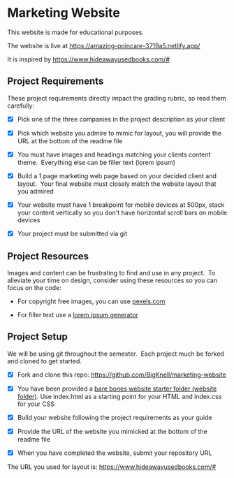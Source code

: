# Marketing Website

This website is made for educational purposes. 

The website is live at https://amazing-poincare-3719a5.netlify.app/

It is inspired by https://www.hideawayusedbooks.com/#

## Project Requirements

These project requirements directly impact the grading rubric, so read them carefully:

- [x] Pick one of the three companies in the project description as your client

- [x] Pick which website you admire to mimic for layout, you will provide the URL at the bottom of the readme file

- [x] You must have images and headings matching your clients content theme.  Everything else can be filler text (lorem ipsum)

- [x] Build a 1 page marketing web page based on your decided client and layout.  Your final website must closely match the website layout that you admired

- [x] Your website must have 1 breakpoint for mobile devices at 500px, stack your content vertically so you don't have horizontal scroll bars on mobile devices

- [x] Your project must be submitted via git

## Project Resources

Images and content can be frustrating to find and use in any project.  To alleviate your time on design, consider using these resources so you can focus on the code:

- For copyright free images, you can use [pexels.com](https://www.pexels.com/)

- For filler text use a [lorem ipsum generator](https://www.lipsum.com/)

## Project Setup

We will be using git throughout the semester.  Each project much be forked and cloned to get started.  

- [x] Fork and clone this repo: https://github.com/BigKnell/marketing-website

- [x] You have been provided a [bare bones website starter folder (website folder)](website).  Use index.html as a starting point for your HTML and index.css for your CSS

- [x] Build your website following the project requirements as your guide

- [x] Provide the URL of the website you mimicked at the bottom of the readme file

- [x] When you have completed the website, submit your repository URL

The URL you used for layout is: https://www.hideawayusedbooks.com/#

